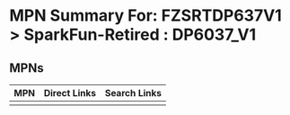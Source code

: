 



# MPN Summary For: FZSRTDP637V1 > SparkFun-Retired : DP6037_V1

## MPNs
  

|MPN|Direct Links|Search Links|
| :--- | :--- | :--- |
||||
